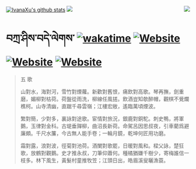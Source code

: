 [![IvanaXu's github stats](https://github-readme-stats.vercel.app/api?username=IvanaXu&theme=codeSTACKr)](https://github.com/anuraghazra/github-readme-stats)
<img align="right" src="https://github-readme-stats.vercel.app/api/top-langs/?username=IvanaXu&langs_count=8&theme=codeSTACKr" />
<img src="https://github-readme-stats.vercel.app/api/wakatime?username=IvanaXu&layout=compact&langs_count=8&theme=codeSTACKr&custom_title=Programming&nbsp;Times&nbsp;(Since&nbsp;Jul.29.2021)" />
# བཀྲ་ཤིས་བདེ་ལེགས་	[![wakatime](https://wakatime.com/badge/user/5043ee4a-e361-4607-9d47-d557f2005d05.svg)](https://wakatime.com/@5043ee4a-e361-4607-9d47-d557f2005d05)	[![Website](https://img.shields.io/website?label=tianchi&up_color=orange&up_message=IvanaXu&url=https%3A%2F%2Fshields.io)](https://tianchi.aliyun.com/home/science/scienceDetail?userId=1095279182618)	[![Website](https://img.shields.io/website?label=yuque&up_color=green&up_message=IvanaXu&url=https%3A%2F%2Fshields.io)](https://www.yuque.com/ivanaxu)	[![Website](https://img.shields.io/website?label=leetcode&up_color=yellow&up_message=IvanaXu&url=https%3A%2F%2Fshields.io)](https://leetcode.cn/u/ivanaxu)
> 五 歌
> 
> 山對水，海對河，雪竹對煙蘿。新歡對舊恨，痛飲對高歌。琴再撫，劍重磨，媚柳對枯荷。荷盤從雨洗，柳線任風搓。飲酒豈知欹醉帽，觀棋不覺爛樵柯。山寺清幽，直踞千尋雲嶺；江樓宏敞，遙臨萬頃煙波。
> 
> 繁對簡，少對多，裏詠對途歌。宦情對旅況，銀鹿對銅駝。刺史鴨，將軍鵝，玉律對金科。古堤垂嚲柳，曲沼長新荷。命駕呂因思叔夜，引車藺爲避廉頗。千尺水簾，今古無人能手卷；一輪月鏡，乾坤何匠用功磨。
> 
> 霜對露，浪對波，徑菊對池荷。酒闌對歌罷，日暖對風和。樑父詠，楚狂歌，放鶴對觀鵝。史才推永叔，刀筆仰蕭何。種橘猶嫌千樹少，寄梅誰信一枝多。林下風生，黃髮村童推牧笠；江頭日出，皓眉溪叟曬漁蓑。
>
